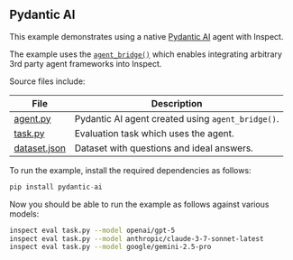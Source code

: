 ## Pydantic AI

This example demonstrates using a native [Pydantic AI](https://ai.pydantic.dev/) agent with Inspect.

The example uses the [`agent_bridge()`](https://inspect.aisi.org.uk/agent-bridge.html) which enables integrating arbitrary 3rd party agent frameworks into Inspect. 

Source files include:


| File            | Description                                                                            |
|------------------|------------------------------------------------------|
| [agent.py](agent.py)      | Pydantic AI agent created using `agent_bridge()`. |
| [task.py](task.py)       | Evaluation task which uses the agent.          |
| [dataset.json](dataset.json) | Dataset with questions and ideal answers.                                              |

To run the example, install the required dependencies as follows:

``` python
pip install pydantic-ai
```

Now you should be able to run the example as follows against various models:

``` bash
inspect eval task.py --model openai/gpt-5
inspect eval task.py --model anthropic/claude-3-7-sonnet-latest
inspect eval task.py --model google/gemini-2.5-pro
```


